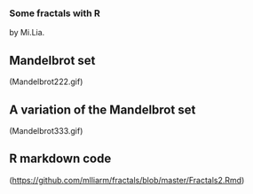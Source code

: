 ### Some fractals with R

by Mi.Lia.

## Mandelbrot set

(Mandelbrot222.gif)

## A variation of the Mandelbrot set

(Mandelbrot333.gif)

## R markdown code

(https://github.com/mlliarm/fractals/blob/master/Fractals2.Rmd)


